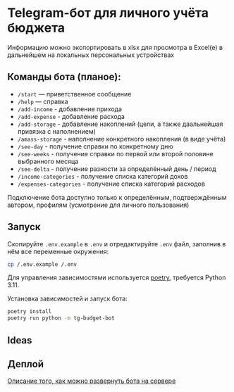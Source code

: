 # Telegram-бот для личного учёта бюджета

Информацию можно экспортировать в xlsx для просмотра в Excel(e) в дальнейшем на локальных персональных устройствах

## Команды бота (планое):

- `/start` — приветственное сообщение
- `/help` — справка
- `/add-income` - добавление прихода
- `/add-expense` - добавление расхода
- `/add-storage` - добавление накоплений (цели, а также даальнейшая привязка с наполнением)
- `/amass-storage` - наполнение конкретного накопления (в виде учёта)
- `/see-day` - получение справки по конкретному дню
- `/see-weeks` - получение справки по первой или второй половине выбранного месяца
- `/see-delta` - получение разности за определённый день / период
- `/income-categories` - получение списка категорий дохов
- `/expenses-categories` - получение списка категорий расходов

Подключение бота доступно только к определённым, подтверждённым автором, профилям (усмотрение для личного пользования)

## Запуск

Скопируйте `.env.example` в `.env` и отредактируйте `.env` файл, заполнив в нём все переменные окружения:

```bash
cp /.env.example /.env
```

Для управления зависимостями используется [poetry](https://python-poetry.org/),
требуется Python 3.11.

Установка зависимостей и запуск бота:

```bash
poetry install
poetry run python -m tg-budget-bot
```

## Ideas

## Деплой

[Описание того, как можно развернуть бота на сервере](DEPLOY.md)
